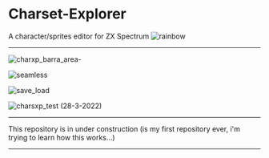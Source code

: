 # Charset-Explorer
 A character/sprites editor for ZX Spectrum ![rainbow](https://github.com/saborido/Charset-Explorer/assets/11407070/9adddd2f-3cc7-4851-ab0d-a1b14bb29b55)

-----------------------------

![charxp_barra_area-](https://github.com/saborido/Charset-Explorer/assets/11407070/fc049220-3168-40a2-bd0e-10b810a5569a)

![seamless](https://github.com/saborido/Charset-Explorer/assets/11407070/9547aadc-4829-4e62-88df-c5704ae3162b)

![save_load](https://github.com/saborido/Charset-Explorer/assets/11407070/70f1a0ee-0f64-49ab-a809-1872e0744890)

![charsxp_test (28-3-2022)](https://github.com/saborido/Charset-Explorer/assets/11407070/09b12b79-d10f-4629-b2e8-7321127c1f85)


-----------------------------

This repository is in under construction (is my first repository ever, i'm trying to learn how this works...)

-----------------------------
